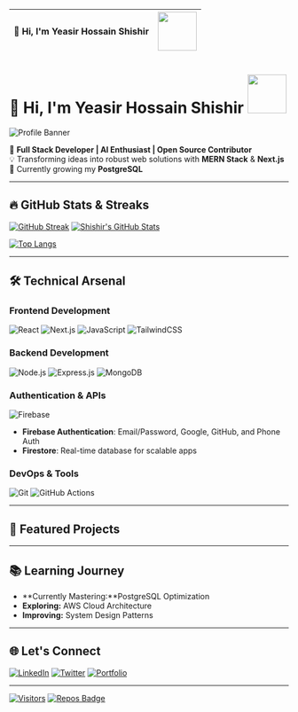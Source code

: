 | 👋 Hi, I'm Yeasir Hossain Shishir | <img src="https://media0.giphy.com/media/v1.Y2lkPTc5MGI3NjExZHUxa2kza3Rvc3lmcDdweHJuZGtqazhybzc4MXdoZjBxMHp2c21wbiZlcD12MV9pbnRlcm5hbF9naWZfYnlfaWQmY3Q9Zw/1FbU0sArGktaGGDe99/giphy.gif" width="70"/> |
|-----------------------------------|----------------------------------------------------------------------------------------------------------------------------------------------------|




# **👋 Hi, I'm Yeasir Hossain Shishir**  <img src="https://media0.giphy.com/media/v1.Y2lkPTc5MGI3NjExZHUxa2kza3Rvc3lmcDdweHJuZGtqazhybzc4MXdoZjBxMHp2c21wbiZlcD12MV9pbnRlcm5hbF9naWZfYnlfaWQmY3Q9Zw/1FbU0sArGktaGGDe99/giphy.gif" width="70"/>
![Profile Banner](https://i.ibb.co.com/N2Rv1Z3y/git-hub-banner-1400-x-500-px.jpg)



🚀 **Full Stack Developer | AI Enthusiast | Open Source Contributor**  
💡 Transforming ideas into robust web solutions with **MERN Stack** & **Next.js**  
🌱 Currently growing my **PostgreSQL**  

---

## **🔥 GitHub Stats & Streaks**

[![GitHub Streak](https://streak-stats.demolab.com?user=shishir-yh&theme=dark&border_radius=5&mode=weekly)](https://git.io/streak-stats)
[![Shishir's GitHub Stats](https://github-readme-stats.vercel.app/api?username=shishir-yh&show_icons=true&theme=vision-friendly-dark)](https://github.com/shishir-yh)

[![Top Langs](https://github-readme-stats.vercel.app/api/top-langs/?username=shishir-yh&layout=compact&theme=vision-friendly-dark)](https://github.com/shishir-yh)

---

## **🛠️ Technical Arsenal**

### **Frontend Development**
![React](https://img.shields.io/badge/React-20232A?style=for-the-badge&logo=react&logoColor=61DAFB)
![Next.js](https://img.shields.io/badge/Next.js-000000?style=for-the-badge&logo=nextdotjs&logoColor=white)
![JavaScript](https://img.shields.io/badge/JavaScript-F7DF1E?style=for-the-badge&logo=javascript&logoColor=black)
![TailwindCSS](https://img.shields.io/badge/Tailwind_CSS-38B2AC?style=for-the-badge&logo=tailwind-css&logoColor=white)

### **Backend Development**
![Node.js](https://img.shields.io/badge/Node.js-43853D?style=for-the-badge&logo=node.js&logoColor=white)
![Express.js](https://img.shields.io/badge/Express.js-000000?style=for-the-badge&logo=express&logoColor=white)
![MongoDB](https://img.shields.io/badge/MongoDB-47A248?style=for-the-badge&logo=mongodb&logoColor=white)

### **Authentication & APIs**
![Firebase](https://img.shields.io/badge/Firebase-FFCA28?style=for-the-badge&logo=firebase&logoColor=black)  
- **Firebase Authentication**: Email/Password, Google, GitHub, and Phone Auth
- **Firestore**: Real-time database for scalable apps

### **DevOps & Tools**
![Git](https://img.shields.io/badge/Git-F05032?style=for-the-badge&logo=git&logoColor=white)
![GitHub Actions](https://img.shields.io/badge/GitHub_Actions-2088FF?style=for-the-badge&logo=github-actions&logoColor=white)


---

## **🚀 Featured Projects**

---

## **📚 Learning Journey**
- **Currently Mastering:**PostgreSQL Optimization
- **Exploring:** AWS Cloud Architecture
- **Improving:** System Design Patterns

---

## **🌐 Let's Connect**
[![LinkedIn](https://img.shields.io/badge/LinkedIn-0A66C2?style=for-the-badge&logo=linkedin&logoColor=white)](https://www.linkedin.com/in/yeasir-hossain-shishir-700a11228/)
[![Twitter](https://img.shields.io/badge/Twitter-1DA1F2?style=for-the-badge&logo=twitter&logoColor=white)](your-twitter-link)
[![Portfolio](https://img.shields.io/badge/Portfolio-FF7139?style=for-the-badge&logo=firefox&logoColor=white)](your-portfolio-link)

---

[![Visitors](https://komarev.com/ghpvc/?username=shishir-yh&label=Profile%20Views&color=0e75b6&style=flat)](https://github.com/shishir-yh)
[![Repos Badge](https://badges.pufler.dev/repos/shishir-yh?color=000&style=flat)](https://github.com/shishir-yh)
